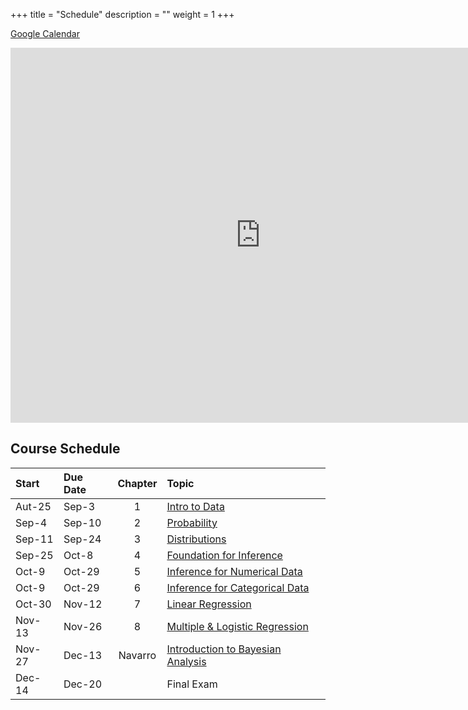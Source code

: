+++
title = "Schedule"
description = ""
weight = 1
+++

[Google Calendar](https://calendar.google.com/calendar/embed?src=qktnsh2qvl0ejs4129o24d8gdg%40group.calendar.google.com&ctz=America/New_York)


<iframe src="https://calendar.google.com/calendar/embed?src=qktnsh2qvl0ejs4129o24d8gdg%40group.calendar.google.com&ctz=America/New_York" style="border: 0" width="800" height="600" frameborder="0" scrolling="no"></iframe>

## Course Schedule

Start  | Due Date | Chapter | Topic                              
:------|:---------|:-------:|:-----------------------------------
Aut-25 | Sep-3    | 1       | [Intro to Data](/chapters/chapter1)
Sep-4  | Sep-10   | 2       | [Probability](/chapters/chapter2)
Sep-11 | Sep-24   | 3       | [Distributions](/chapters/chapter3)
Sep-25 | Oct-8    | 4       | [Foundation for Inference](/chapters/chapter4)
Oct-9  | Oct-29   | 5       | [Inference for Numerical Data](/chapters/chapter5)
Oct-9  | Oct-29   | 6       | [Inference for Categorical Data](/chapters/chapter6)
Oct-30 | Nov-12   | 7       | [Linear Regression](/chapters/chapter7)
Nov-13 | Nov-26   | 8       | [Multiple & Logistic Regression](/chapters/chapter8)
Nov-27 | Dec-13   | Navarro | [Introduction to Bayesian Analysis](/chapters/chapter9)
Dec-14 | Dec-20   |         | Final Exam

